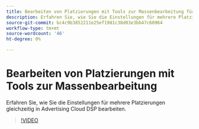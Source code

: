 ```yaml
---
title: Bearbeiten von Platzierungen mit Tools zur Massenbearbeitung für Advertising Cloud DSP
description: Erfahren Sie, wie Sie die Einstellungen für mehrere Platzierungen gleichzeitig bearbeiten.
source-git-commit: bc4c9b3852211e25ef1981c38d03e3bb47c60964
workflow-type: tm+mt
source-wordcount: '46'
ht-degree: 0%

---
```


# Bearbeiten von Platzierungen mit Tools zur Massenbearbeitung

Erfahren Sie, wie Sie die Einstellungen für mehrere Platzierungen gleichzeitig in Advertising Cloud DSP bearbeiten.

>[!VIDEO](https://video.tv.adobe.com/v/339205)
